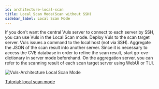 ```yaml
---
id: architecture-local-scan
title: Local Scan Mode(Scan without SSH)
sidebar_label: Local Scan Mode
---
```


If you don't want the central Vuls server to connect to each server by SSH, you can use Vuls in the Local Scan mode. Deploy Vuls to the scan target server. Vuls issues a command to the local host (not via SSH). Aggregate the JSON of the scan result into another server. Since it is necessary to access the CVE database in order to refine the scan result, start go-cve-dictionary in server mode beforehand.
On the aggregation server, you can refer to the scanning result of each scan target server using WebUI or TUI.

![Vuls-Architecture Local Scan Mode](/vuls/img/docs/vuls-architecture-localscan.png)

[Tutorial: local scan mode](tutorial-local-scan.md)

